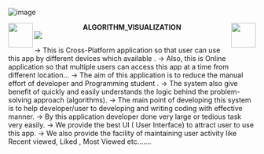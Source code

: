 ![image](https://github.com/godkingjay/godkingjay/blob/master/assets/borderseparator.gif)
<div align="center">
  <img src="https://github.com/godkingjay/godkingjay/blob/master/assets/animated-flame-01.gif" height="50px" align="left"/>
  <strong>ALGORITHM_VISUALIZATION</strong>
  <img src="https://github.com/godkingjay/godkingjay/blob/master/assets/animated-flame-01.gif" height="50px" align="right"/>
</div>
<img src="https://github.com/godkingjay/godkingjay/blob/master/assets/borderseparator.gif"/>

  ->	This is Cross-Platform application so that user can use this app by different devices which available .
  ->  Also, this is Online application so that multiple users can access this app at a time from different location... 
  ->  The aim of this application is to reduce the manual effort of developer and Programming student .
  ->  The system also give benefit  of quickly and easily understands the logic behind the problem-solving approach  (algorithms). 
  ->  The main point of developing this system is to help developer/user to developing and writing coding with effective manner. 
  ->  By this application developer done very large or tedious task very easily.
  ->  We provide the best UI ( User Interface) to attract user to use this app. 
  ->  We also provide the facility of  maintaining user activity like Recent viewed, Liked , Most Viewed etc.……
